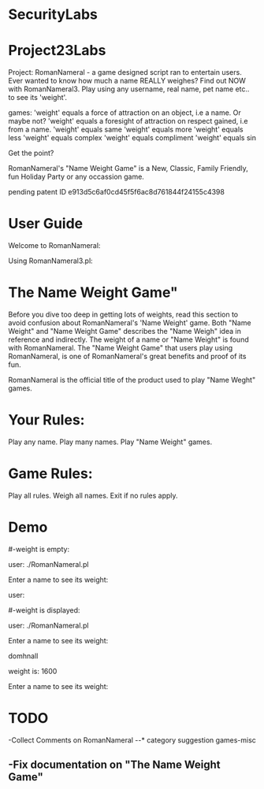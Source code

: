 
# SecurityLabs

# Project23Labs

Project: RomanNameral - a game designed script ran to entertain users. Ever wanted to know how much a name REALLY weighes? 
Find out NOW with RomanNameral3. Play using any username, real name, pet name etc.. to see its 'weight'.

games:
'weight' equals a force of attraction on an object, i.e a name. Or maybe not?
'weight' equals a foresight of attraction on respect gained, i.e from a name.
'weight' equals same
'weight' equals more 
'weight' equals less
'weight' equals complex
'weight' equals compliment
'weight' equals sin

Get the point?

RomanNameral's "Name Weight Game" is a New, Classic, Family Friendly, fun Holiday Party or any occassion game.

pending patent ID
e913d5c6af0cd45f5f6ac8d761844f24155c4398


# User Guide

Welcome to RomanNameral:

Using RomanNameral3.pl:

# The Name Weight Game"

Before you dive too deep in getting lots of weights, read this section to avoid confusion about RomanNameral's 'Name 
Weight' game. Both "Name Weight" and "Name Weight Game" describes the "Name Weigh" idea in reference and 
indirectly. The weight of a name or "Name Weight" is found with RomanNameral. 
The "Name Weight Game" that users play using RomanNameral, is one of RomanNameral's great benefits and proof of its fun.

RomanNameral is the official title of the product used to play "Name Weght" games.


# Your Rules:

Play any name. Play many names. Play "Name Weight" games.


# Game Rules:

Play all rules. Weigh all names. Exit if no rules apply.

# Demo
#-weight is empty:


user: ./RomanNameral.pl

Enter a name to see its weight:





user:


#-weight is displayed:

user: ./RomanNameral.pl 

Enter a name to see its weight: 

domhnall


 weight is: 1600


Enter a name to see its weight:


# TODO
-Collect Comments on RomanNameral
--* category suggestion games-misc

-Fix documentation on "The Name Weight Game"
-
